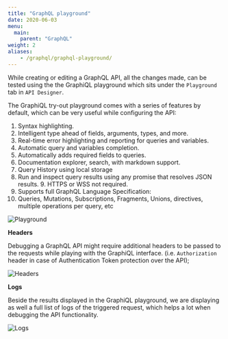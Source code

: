 ```yaml
---
title: "GraphQL playground"
date: 2020-06-03
menu:
  main:
    parent: "GraphQL"
weight: 2
aliases:
    - /graphql/graphql-playground/
---
```


While creating or editing a GraphQL API, all the changes made, can be tested using the the GraphiQL playground which sits under the `Playground` tab in `API Designer`.

The GraphiQL try-out playground comes with a series of features by default, which can be very useful while configuring the API:
  1.  Syntax highlighting.
  2.  Intelligent type ahead of fields, arguments, types, and more.
  3.  Real-time error highlighting and reporting for queries and variables.
  4.  Automatic query and variables completion.
  5.  Automatically adds required fields to queries.
  6.  Documentation explorer, search, with markdown support.
  7.  Query History using local storage
  8.  Run and inspect query results using any promise that resolves JSON results. 9.  HTTPS or WSS not required.
  10. Supports full GraphQL Language Specification:
  11. Queries, Mutations, Subscriptions, Fragments, Unions, directives, multiple operations per query, etc

![Playground](/img/dashboard/udg/getting-started/playground.png)

  **Headers**

  Debugging a GraphQL API might require additional headers to be passed to the requests while playing with the GraphiQL interface. (i.e. `Authorization` header in case of Authentication Token protection over the API);

![Headers](/img/dashboard/udg/getting-started/headers.png)

  **Logs**

  Beside the results displayed in the GraphiQL playground, we are displaying as well a full list of logs of the triggered request, which helps a lot when debugging the API functionality.

![Logs](/img/dashboard/udg/getting-started/logs.png)

